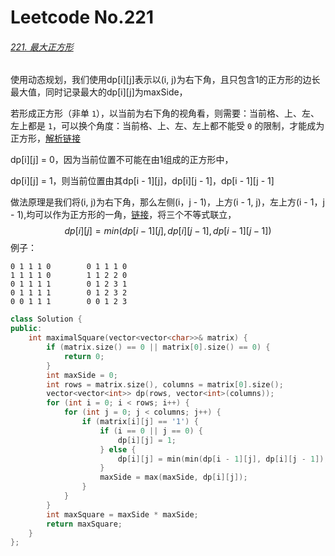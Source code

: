 # Leetcode No.221

###### [221. 最大正方形](https://leetcode-cn.com/problems/maximal-square/)

使用动态规划，我们使用dp\[i][j]表示以(i, j)为右下角，且只包含1的正方形的边长最大值，同时记录最大的dp\[i][j]为maxSide，

若形成正方形（非单 `1`），以当前为右下角的视角看，则需要：当前格、上、左、左上都是 `1`，可以换个角度：当前格、上、左、左上都不能受 `0` 的限制，才能成为正方形，[解析链接](https://leetcode-cn.com/problems/maximal-square/solution/li-jie-san-zhe-qu-zui-xiao-1-by-lzhlyle/)

dp\[i][j] = 0，因为当前位置不可能在由1组成的正方形中，

dp\[i][j] = 1，则当前位置由其dp\[i - 1][j]，dp\[i][j - 1]，dp\[i - 1][j - 1]

做法原理是我们将(i, j)为右下角，那么左侧(i，j - 1)，上方(i - 1, j)，左上方(i - 1，j - 1),均可以作为正方形的一角，[链接](https://leetcode-cn.com/problems/count-square-submatrices-with-all-ones/solution/tong-ji-quan-wei-1-de-zheng-fang-xing-zi-ju-zhen-2/)，将三个不等式联立，
$$
dp[i][j] = min(dp[i -1][j], dp[i][j-1],dp[i - 1][j - 1])
$$
例子：

```
0 1 1 1 0        0 1 1 1 0
1 1 1 1 0        1 1 2 2 0
0 1 1 1 1        0 1 2 3 1
0 1 1 1 1        0 1 2 3 2
0 0 1 1 1        0 0 1 2 3
```



```c++
class Solution {
public:
    int maximalSquare(vector<vector<char>>& matrix) {
        if (matrix.size() == 0 || matrix[0].size() == 0) {
            return 0;
        }
        int maxSide = 0;
        int rows = matrix.size(), columns = matrix[0].size();
        vector<vector<int>> dp(rows, vector<int>(columns));
        for (int i = 0; i < rows; i++) {
            for (int j = 0; j < columns; j++) {
                if (matrix[i][j] == '1') {
                    if (i == 0 || j == 0) {
                        dp[i][j] = 1;
                    } else {
                        dp[i][j] = min(min(dp[i - 1][j], dp[i][j - 1]), dp[i - 1][j - 1]) + 1;
                    }
                    maxSide = max(maxSide, dp[i][j]);
                }
            }
        }
        int maxSquare = maxSide * maxSide;
        return maxSquare;
    }
};
```

